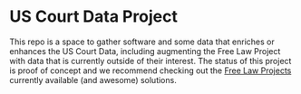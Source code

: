 # US Court Data Project

This repo is a space to gather software and some data that enriches or enhances the US Court Data, including augmenting the Free Law Project with data that is currently outside of their interest. The status of this project is proof of concept and we recommend checking out the [Free Law Projects](https://free.law/) currently available (and awesome) solutions.
